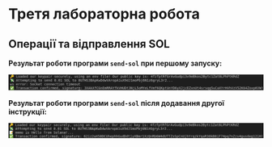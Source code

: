 # Третя лабораторна робота

## Операції та відправлення SOL

**Результат роботи програми `send-sol` при першому запуску:**

<p>
  <img src="./img/result1.png">
</p>

**Результат роботи програми `send-sol` після додавання другої інструкції:**

<p>
  <img src="./img/result2.png">
</p>
